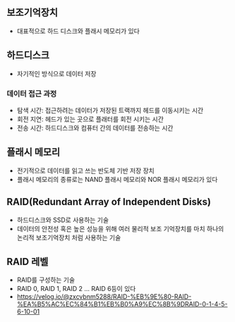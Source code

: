## 보조기억장치
- 대표적으로 하드 디스크와 플래시 메모리가 있다

## 하드디스크
- 자기적인 방식으로 데이터 저장

### 데이터 접근 과정
- 탐색 시간: 접근하려는 데이터가 저장된 트랙까지 헤드를 이동시키는 시간
- 회전 지연: 헤드가 있는 곳으로 플래터를 회전 시키는 시간
- 전송 시간: 하드디스크와 컴퓨터 간의 데이터를 전송하는 시간


## 플래시 메모리
- 전기적으로 데이터를 읽고 쓰는 반도체 기반 저장 장치
- 플래시 메모리의 종류로는 NAND 플래시 메모리와 NOR 플래시 메모리가 있다

## RAID(Redundant Array of Independent Disks)
- 하드디스크와 SSD로 사용하는 기술
- 데이터의 안전성 혹은 높은 성능을 위해 여러 물리적 보조 기억장치를 마치 하나의 논리적 보조기억장치 처럼 사용하는 기술

## RAID 레벨
- RAID를 구성하는 기술
- RAID 0, RAID 1, RAID 2 ... RAID 6등이 있다 
- https://velog.io/@zxcvbnm5288/RAID-%EB%9E%80-RAID-%EA%B5%AC%EC%84%B1%EB%B0%A9%EC%8B%9DRAID-0-1-4-5-6-10-01
